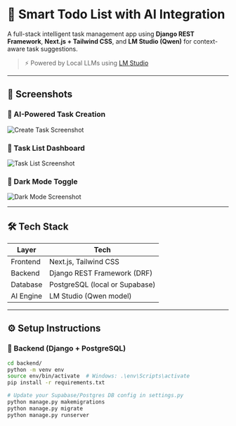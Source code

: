 # 🧠 Smart Todo List with AI Integration

A full-stack intelligent task management app using **Django REST Framework**, **Next.js + Tailwind CSS**, and **LM Studio (Qwen)** for context-aware task suggestions.

> ⚡ Powered by Local LLMs using [LM Studio](https://lmstudio.ai)

---

## 📸 Screenshots


### 🔹 AI-Powered Task Creation
![Create Task Screenshot](./assets/create-task.png)

### 🔹 Task List Dashboard
![Task List Screenshot](./assets/task-list.png)

### 🔹 Dark Mode Toggle
![Dark Mode Screenshot](./assets/dark-mode.png)

---

## 🛠️ Tech Stack

| Layer         | Tech                             |
|---------------|----------------------------------|
| Frontend      | Next.js, Tailwind CSS            |
| Backend       | Django REST Framework (DRF)      |
| Database      | PostgreSQL (local or Supabase)   |
| AI Engine     | LM Studio (Qwen model)           |

---

## ⚙️ Setup Instructions

### 🔧 Backend (Django + PostgreSQL)

```bash
cd backend/
python -m venv env
source env/bin/activate  # Windows: .\env\Scripts\activate
pip install -r requirements.txt

# Update your Supabase/Postgres DB config in settings.py
python manage.py makemigrations
python manage.py migrate
python manage.py runserver
